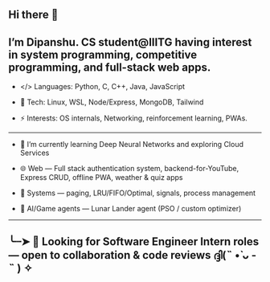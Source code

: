 ## Hi there 👋
I’m Dipanshu. CS student@IIITG having interest in system programming, competitive programming, and full-stack web apps.
---
- </> Languages: Python, C, C++, Java, JavaScript
  
- 🤖 Tech: Linux, WSL, Node/Express, MongoDB, Tailwind
  
- ⚡ Interests: OS internals, Networking, reinforcement learning, PWAs.

---
<!--
**code-dipanshuRaj/code-dipanshuRaj** is a ✨ _special_ ✨ repository because its `README.md` (this file) appears on your GitHub profile.

Here are some ideas to get you started:

- 🔭 I’m currently working on ...
- 👯 I’m looking to collaborate on ...
- 🤔 I’m looking for help with ...
-  Ask me about ...
- 📫 How to reach me: ...
- 😄 Pronouns: ...
-  Fun fact: ...
-->

- 🌱 I’m currently learning Deep Neural Networks and exploring Cloud Services
  
- 🌐 Web — Full stack authentication system, backend-for-YouTube, Express CRUD, offline PWA, weather & quiz apps

- 🔧 Systems — paging, LRU/FIFO/Optimal, signals, process management

- 🤖 AI/Game agents — Lunar Lander agent (PSO / custom optimizer)

---

╰┈➤ 📂 Looking for Software Engineer Intern roles — open to collaboration & code reviews
    ദ്ദി(˵ •̀ ᴗ - ˵ ) ✧ 
--
